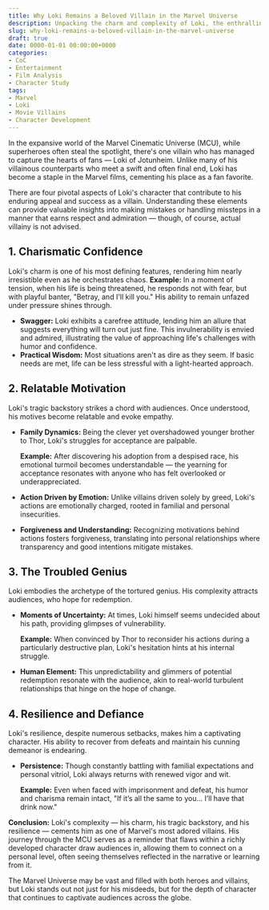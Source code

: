 ```yaml
---
title: Why Loki Remains a Beloved Villain in the Marvel Universe
description: Unpacking the charm and complexity of Loki, the enthralling Marvel villain we love.
slug: why-loki-remains-a-beloved-villain-in-the-marvel-universe
draft: true
date: 0000-01-01 00:00:00+0000
categories:
- CoC
- Entertainment
- Film Analysis
- Character Study
tags:
- Marvel
- Loki
- Movie Villains
- Character Development
---
```


In the expansive world of the Marvel Cinematic Universe (MCU), while superheroes often steal the spotlight, there's one villain who has managed to capture the hearts of fans — Loki of Jotunheim. Unlike many of his villainous counterparts who meet a swift and often final end, Loki has become a staple in the Marvel films, cementing his place as a fan favorite.

There are four pivotal aspects of Loki's character that contribute to his enduring appeal and success as a villain. Understanding these elements can provide valuable insights into making mistakes or handling missteps in a manner that earns respect and admiration — though, of course, actual villainy is not advised.

## 1. Charismatic Confidence

Loki's charm is one of his most defining features, rendering him nearly irresistible even as he orchestrates chaos. **Example:** In a moment of tension, when his life is being threatened, he responds not with fear, but with playful banter, "Betray, and I'll kill you." His ability to remain unfazed under pressure shines through.

- **Swagger:** Loki exhibits a carefree attitude, lending him an allure that suggests everything will turn out just fine. This invulnerability is envied and admired, illustrating the value of approaching life's challenges with humor and confidence.
- **Practical Wisdom:** Most situations aren't as dire as they seem. If basic needs are met, life can be less stressful with a light-hearted approach.

## 2. Relatable Motivation

Loki's tragic backstory strikes a chord with audiences. Once understood, his motives become relatable and evoke empathy.

- **Family Dynamics:** Being the clever yet overshadowed younger brother to Thor, Loki's struggles for acceptance are palpable.

  **Example:** After discovering his adoption from a despised race, his emotional turmoil becomes understandable — the yearning for acceptance resonates with anyone who has felt overlooked or underappreciated.

- **Action Driven by Emotion:** Unlike villains driven solely by greed, Loki's actions are emotionally charged, rooted in familial and personal insecurities.

- **Forgiveness and Understanding:** Recognizing motivations behind actions fosters forgiveness, translating into personal relationships where transparency and good intentions mitigate mistakes.

## 3. The Troubled Genius

Loki embodies the archetype of the tortured genius. His complexity attracts audiences, who hope for redemption.

- **Moments of Uncertainty:** At times, Loki himself seems undecided about his path, providing glimpses of vulnerability.

  **Example:** When convinced by Thor to reconsider his actions during a particularly destructive plan, Loki's hesitation hints at his internal struggle.

- **Human Element:** This unpredictability and glimmers of potential redemption resonate with the audience, akin to real-world turbulent relationships that hinge on the hope of change.

## 4. Resilience and Defiance

Loki's resilience, despite numerous setbacks, makes him a captivating character. His ability to recover from defeats and maintain his cunning demeanor is endearing.

- **Persistence:** Though constantly battling with familial expectations and personal vitriol, Loki always returns with renewed vigor and wit.

  **Example:** Even when faced with imprisonment and defeat, his humor and charisma remain intact, "If it’s all the same to you… I’ll have that drink now."

**Conclusion:** Loki's complexity — his charm, his tragic backstory, and his resilience — cements him as one of Marvel's most adored villains. His journey through the MCU serves as a reminder that flaws within a richly developed character draw audiences in, allowing them to connect on a personal level, often seeing themselves reflected in the narrative or learning from it.

The Marvel Universe may be vast and filled with both heroes and villains, but Loki stands out not just for his misdeeds, but for the depth of character that continues to captivate audiences across the globe.
